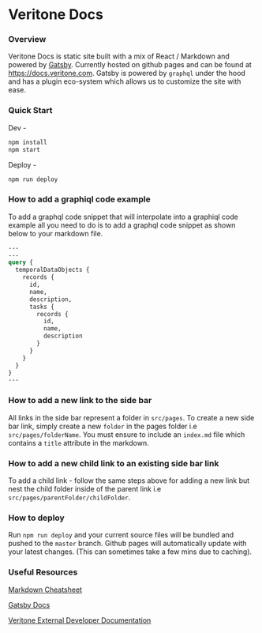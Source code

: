 # Veritone Docs


### Overview

Veritone Docs is static site built with a mix of React / Markdown and powered by [Gatsby](https://www.gatsbyjs.org). Currently hosted on github pages and can be found at https://docs.veritone.com. Gatsby is powered by `graphql` under the hood and has a plugin eco-system which allows us to customize the site with ease.


### Quick Start

Dev -

```bash
npm install
npm start
```

Deploy -

```bash
npm run deploy
```


### How to add a graphiql code example

To add a graphql code snippet that will interpolate into a graphiql code example all you need to do is to add a graphql code snippet as shown below to your markdown file.

```graphql
---
---
query {
  temporalDataObjects {
    records {
      id,
      name,
      description,
      tasks {
        records {
          id,
          name,
          description
        }
      }
    }
  }
}
---
```


### How to add a new link to the side bar

All links in the side bar represent a folder in `src/pages`. To create a new side bar link, simply create a new `folder` in the pages folder i.e `src/pages/folderName`. You must ensure to include an `index.md` file which contains a `title` attribute in the markdown.


### How to add a new child link to an existing side bar link

To add a child link - follow the same steps above for adding a new link but nest the child folder inside of the parent link i.e `src/pages/parentFolder/childFolder`.


### How to deploy

Run `npm run deploy` and your current source files will be bundled and pushed to the `master` branch. Github pages will automatically update with your latest changes. (This can sometimes take a few mins due to caching).


### Useful Resources

[Markdown Cheatsheet](https://github.com/adam-p/markdown-here/wiki/Markdown-Cheatsheet)

[Gatsby Docs](https://www.gatsbyjs.org/docs/)

[Veritone External Developer Documentation](https://veritone-developer.atlassian.net/wiki/spaces/DOC/overview)

